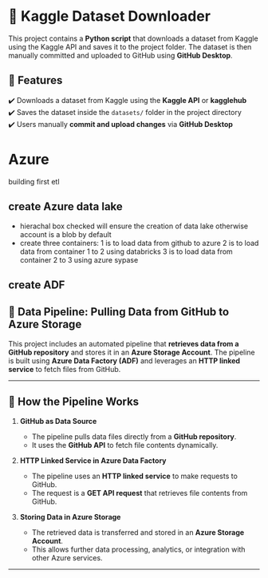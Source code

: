 
# 📂 Kaggle Dataset Downloader

This project contains a **Python script** that downloads a dataset from Kaggle using the Kaggle API and saves it to the project folder. The dataset is then manually committed and uploaded to GitHub using **GitHub Desktop**.

## 🚀 Features
✔️ Downloads a dataset from Kaggle using the **Kaggle API** or **kagglehub**  
✔️ Saves the dataset inside the `datasets/` folder in the project directory  
✔️ Users manually **commit and upload changes** via **GitHub Desktop**  
# Azure
building first etl
## create Azure data lake
* hierachal box checked will ensure the creation of data lake otherwise account is a blob by default
* create three containers:
  1 is to load data from github to azure
  2 is to load data from container 1 to 2 using databricks
  3 is to load data from container 2 to 3 using azure sypase
  
## create ADF
## 🚀 Data Pipeline: Pulling Data from GitHub to Azure Storage

This project includes an automated pipeline that **retrieves data from a GitHub repository** and stores it in an **Azure Storage Account**. The pipeline is built using **Azure Data Factory (ADF)** and leverages an **HTTP linked service** to fetch files from GitHub.

---

## 📌 How the Pipeline Works
1. **GitHub as Data Source**  
   - The pipeline pulls data files directly from a **GitHub repository**.
   - It uses the **GitHub API** to fetch file contents dynamically.

2. **HTTP Linked Service in Azure Data Factory**  
   - The pipeline uses an **HTTP linked service** to make requests to GitHub.
   - The request is a **GET API request** that retrieves file contents from GitHub.

3. **Storing Data in Azure Storage**  
   - The retrieved data is transferred and stored in an **Azure Storage Account**.
   - This allows further data processing, analytics, or integration with other Azure services.

---
